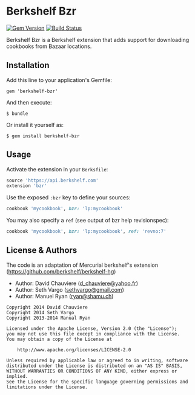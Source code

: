 Berkshelf Bzr
============
[![Gem Version](https://badge.fury.io/rb/berkshelf-bzr.png)](http://badge.fury.io/rb/berkshelf-bzr)
[![Build Status](https://travis-ci.org/Da-Wei/berkshelf-bzr.png?branch=master)](https://travis-ci.org/Da-Wei/berkshelf-bzr)

Berkshelf Bzr is a Berkshelf extension that adds support for downloading cookbooks from Bazaar locations.

Installation
------------
Add this line to your application's Gemfile:

    gem 'berkshelf-bzr'

And then execute:

    $ bundle

Or install it yourself as:

    $ gem install berkshelf-bzr

Usage
-----
Activate the extension in your `Berksfile`:

```ruby
source 'https://api.berkshelf.com'
extension 'bzr'
```

Use the exposed `:bzr` key to define your sources:

```ruby
cookbook 'mycookbook', bzr: 'lp:mycookbook'
```

You may also specify a `ref` (see output of bzr help revisionspec):

```ruby
cookbook 'mycookbook', bzr: 'lp:mycookbook', ref: 'revno:7'
```

License & Authors
-----------------
The code is an adaptation of Mercurial berkshelf's extension
(https://github.com/berkshelf/berkshelf-hg)

- Author: David Chauviere (d_chauviere@yahoo.fr)
- Author: Seth Vargo (sethvargo@gmail.com)
- Author: Manuel Ryan (ryan@shamu.ch)

```text
Copyright 2014 David Chauviere
Copyright 2014 Seth Vargo
Copyright 2013-2014 Manual Ryan

Licensed under the Apache License, Version 2.0 (the "License");
you may not use this file except in compliance with the License.
You may obtain a copy of the License at

    http://www.apache.org/licenses/LICENSE-2.0

Unless required by applicable law or agreed to in writing, software
distributed under the License is distributed on an "AS IS" BASIS,
WITHOUT WARRANTIES OR CONDITIONS OF ANY KIND, either express or implied.
See the License for the specific language governing permissions and
limitations under the License.
```
